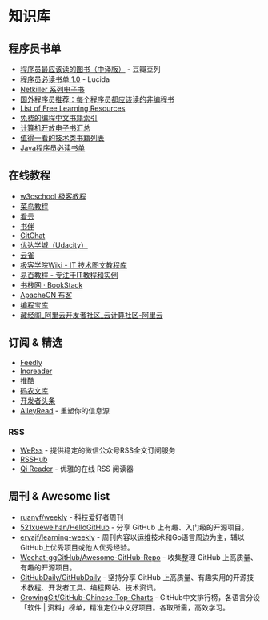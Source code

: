 # 知识库

## 程序员书单

* [程序员最应该读的图书（中译版）](http://www.douban.com/doulist/995755/) - 豆瓣豆列
* [程序员必读书单 1.0](http://lucida.me/blog/developer-reading-list/) - Lucida
* [Netkiller 系列电子书](http://netkiller.github.io/)
* [国外程序员推荐：每个程序员都应该读的非编程书](http://blog.jobbole.com/72365/)
* [List of Free Learning Resources](https://github.com/EbookFoundation/free-programming-books)
* [免费的编程中文书籍索引](https://github.com/justjavac/free-programming-books-zh_CN)
* [计算机开放电子书汇总](https://github.com/it-ebooks/it-ebooks-archive)
* [值得一看的技术类书籍列表](https://github.com/doocs/technical-books)
* [Java程序员必读书单](https://github.com/itwanger/JavaBooks)

## 在线教程

* [w3cschool 极客教程](https://www.w3cschool.cn/tutorial)
* [菜鸟教程](https://www.runoob.com/)
* [看云](https://www.kancloud.cn/explore)
* [书伴](https://bookfere.com/ebook)
* [GitChat](https://gitbook.cn/gitchat/columns)
* [优达学城（Udacity）](https://cn.udacity.com/)
* [云雀](https://www.yuque.com/)
* [极客学院Wiki - IT 技术图文教程库](http://wiki.jikexueyuan.com/)
* [易百教程 - 专注于IT教程和实例](https://www.yiibai.com/)
* [书栈网 · BookStack](https://www.bookstack.cn/)
* [ApacheCN 布客](https://www.ibooker.org.cn/docs/)
* [编程宝库](http://www.codebaoku.com/)
* [藏经阁_阿里云开发者社区_云计算社区-阿里云](https://developer.aliyun.com/ebook/)

## 订阅 & 精选

* [Feedly](https://feedly.com/i/latest)
* [Inoreader](https://www.inoreader.com/dashboard)
* [推酷](https://www.tuicool.com/ah)
* [码农文库](https://tool.lu/article/)
* [开发者头条](https://toutiao.io/)
* [AlleyRead](https://alleyread.com/) - 重塑你的信息源

### RSS

* [WeRss](https://werss.app/) - 提供稳定的微信公众号RSS全文订阅服务
* [RSSHub](https://docs.rsshub.app/)
* [Qi Reader](https://www.qireader.com/) - 优雅的在线 RSS 阅读器

## 周刊 & Awesome list

* [ruanyf/weekly](https://github.com/ruanyf/weekly) - 科技爱好者周刊
* [521xueweihan/HelloGitHub](https://github.com/521xueweihan/HelloGitHub) - 分享 GitHub 上有趣、入门级的开源项目。
* [eryajf/learning-weekly](https://github.com/eryajf/learning-weekly) - 周刊内容以运维技术和Go语言周边为主，辅以GitHub上优秀项目或他人优秀经验。
* [Wechat-ggGitHub/Awesome-GitHub-Repo](https://github.com/Wechat-ggGitHub/Awesome-GitHub-Repo) - 收集整理 GitHub 上高质量、有趣的开源项目。
* [GitHubDaily/GitHubDaily](https://github.com/GitHubDaily/GitHubDaily) - 坚持分享 GitHub 上高质量、有趣实用的开源技术教程、开发者工具、编程网站、技术资讯。
* [GrowingGit/GitHub-Chinese-Top-Charts](https://github.com/GrowingGit/GitHub-Chinese-Top-Charts) - GitHub中文排行榜，各语言分设「软件 | 资料」榜单，精准定位中文好项目。各取所需，高效学习。
